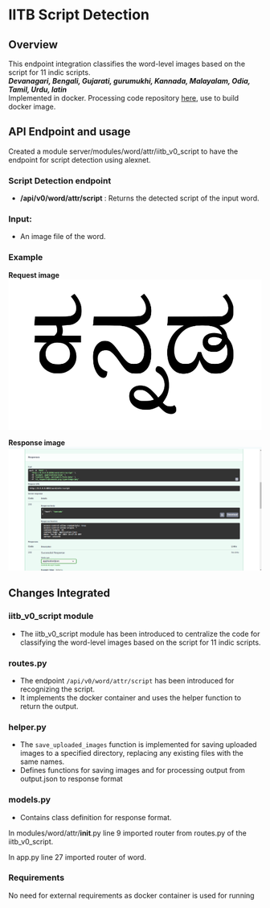 # IITB Script Detection

## Overview
This endpoint integration classifies the word-level images based on the script for 11 indic scripts. 
<br> ***Devanagari, Bengali, Gujarati, gurumukhi, Kannada, Malayalam, Odia, Tamil, Urdu, latin*** 
<br> Implemented in docker. Processing code repository [here](https://github.com/iitb-research-code/docker-script-identification/tree/single-word), use to build docker image.

## API Endpoint and usage

Created a module server/modules/word/attr/iitb_v0_script to have the endpoint for script detection using alexnet.

### Script Detection endpoint
- **/api/v0/word/attr/script** : Returns the detected script of the input word.

### Input:
- An image file of the word.

### Example

**Request image**
![Request image](examples/kannada.png)

**Response image**
![Response image](examples/kannada_response.png)

## Changes Integrated
### iitb_v0_script module
- The iitb_v0_script module has been introduced to centralize the code for classifying the word-level images based on the script for 11 indic scripts. 

### routes.py
- The endpoint `/api/v0/word/attr/script` has been introduced for recognizing the script.
- It implements the docker container and uses the helper function to return the output.

### helper.py
- The `save_uploaded_images` function is implemented for saving uploaded images to a specified directory, replacing any existing files with the same names.
- Defines functions for saving images and for processing output from output.json to response format

### models.py
- Contains class definition for response format.

In modules/word/attr/__init__.py line 9 imported router from routes.py of the iitb_v0_script.

In app.py line 27 imported router of word.

### Requirements

No need for external requirements as docker container is used for running
